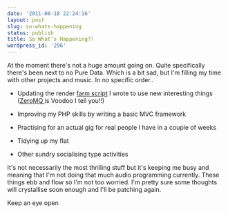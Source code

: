 ```yaml
---
date: '2011-08-18 22:24:16'
layout: post
slug: so-whats-happening
status: publish
title: So What's Happening?!
wordpress_id: '296'
---
```


At the moment there's not a huge amount going on. Quite specifically there's been next to no Pure Data. Which is a bit sad, but I'm filling my time with other projects and music. In no specific order..



	
  * Updating the render [farm script](https://github.com/rumblesan/ClusterRay) I wrote to use new interesting things ([ZeroMQ ](http://www.zeromq.org/)is Voodoo I tell you!!)

	
  * Improving my PHP skills by writing a basic MVC framework

	
  * Practising for an actual gig for real people I have in a couple of weeks

	
  * Tidying up my flat

	
  * Other sundry socialising type activities




It's not necessarily the most thrilling stuff but it's keeping me busy and meaning that I'm not doing that much audio programming currently. These things ebb and flow so I'm not too worried. I'm pretty sure some thoughts will crystallise soon enough and I'll be patching again.




Keep an eye open
